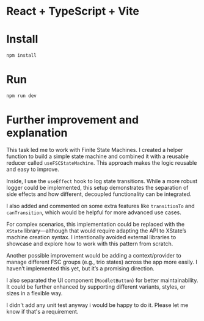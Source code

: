# React + TypeScript + Vite

# Install

```
npm install
```

# Run

```
npm run dev
```

# Further improvement and explanation

This task led me to work with Finite State Machines.
I created a helper function to build a simple state machine and combined it with a reusable reducer called `useFSCStateMachine`. This approach makes the logic reusable and easy to improve.

Inside, I use the `useEffect` hook to log state transitions. While a more robust logger could be implemented, this setup demonstrates the separation of side effects and how different, decoupled functionality can be integrated.

I also added and commented on some extra features like `transitionTo` and `canTransition`, which would be helpful for more advanced use cases.

For complex scenarios, this implementation could be replaced with the `XState` library—although that would require adapting the API to XState’s machine creation syntax. I intentionally avoided external libraries to showcase and explore how to work with this pattern from scratch.

Another possible improvement would be adding a context/provider to manage different FSC groups (e.g., trio states) across the app more easily. I haven’t implemented this yet, but it’s a promising direction.

I also separated the UI component (`MoodletButton`) for better maintainability. It could be further enhanced by supporting different variants, styles, or sizes in a flexible way.

I didn't add any unit test anyway i would be happy to do it. Please let me know if that's a requirement.
